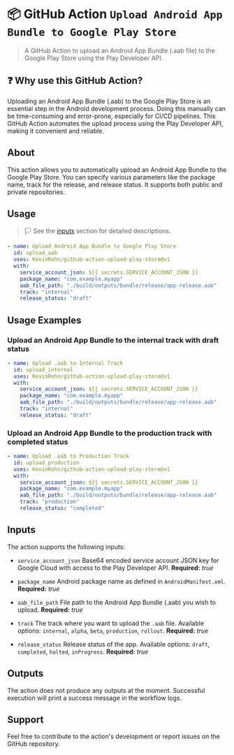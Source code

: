 # :package: GitHub Action `Upload Android App Bundle to Google Play Store`

> A GitHub Action to upload an Android App Bundle (.aab file) to the Google Play Store using the Play Developer API.

## :question: Why use this GitHub Action?

Uploading an Android App Bundle (.aab) to the Google Play Store is an essential step in the Android development process. Doing this manually can be time-consuming and error-prone, especially for CI/CD pipelines. This GitHub Action automates the upload process using the Play Developer API, making it convenient and reliable.

## About

This action allows you to automatically upload an Android App Bundle to the Google Play Store. You can specify various parameters like the package name, track for the release, and release status. It supports both public and private repositories.

## Usage

>:white_flag: See the [inputs](#inputs) section for detailed descriptions.

```yaml
- name: Upload Android App Bundle to Google Play Store
  id: upload_aab
  uses: KevinRohn/github-action-upload-play-store@v1
  with:
    service_account_json: ${{ secrets.SERVICE_ACCOUNT_JSON }}
    package_name: "com.example.myapp"
    aab_file_path: "./build/outputs/bundle/release/app-release.aab"
    track: "internal"
    release_status: "draft"
```

## Usage Examples

### Upload an Android App Bundle to the internal track with draft status

```yaml
- name: Upload .aab to Internal Track
  id: upload_internal
  uses: KevinRohn/github-action-upload-play-store@v1
  with:
    service_account_json: ${{ secrets.SERVICE_ACCOUNT_JSON }}
    package_name: "com.example.myapp"
    aab_file_path: "./build/outputs/bundle/release/app-release.aab"
    track: "internal"
    release_status: "draft"
```

### Upload an Android App Bundle to the production track with completed status

```yaml
- name: Upload .aab to Production Track
  id: upload_production
  uses: KevinRohn/github-action-upload-play-store@v1
  with:
    service_account_json: ${{ secrets.SERVICE_ACCOUNT_JSON }}
    package_name: "com.example.myapp"
    aab_file_path: "./build/outputs/bundle/release/app-release.aab"
    track: "production"
    release_status: "completed"
```

## Inputs

The action supports the following inputs:

- `service_account_json`
  Base64 encoded service account JSON key for Google Cloud with access to the Play Developer API.
  **Required:** *true*

- `package_name`
  Android package name as defined in `AndroidManifest.xml`.
  **Required:** *true*

- `aab_file_path`
  File path to the Android App Bundle (.aab) you wish to upload.
  **Required:** *true*

- `track`
  The track where you want to upload the `.aab` file. Available options: `internal`, `alpha`, `beta`, `production`, `rollout`.
  **Required:** *true*

- `release_status`
  Release status of the app. Available options: `draft`, `completed`, `halted`, `inProgress`.
  **Required:** *true*

## Outputs

The action does not produce any outputs at the moment. Successful execution will print a success message in the workflow logs.

## Support

Feel free to contribute to the action's development or report issues on the GitHub repository.